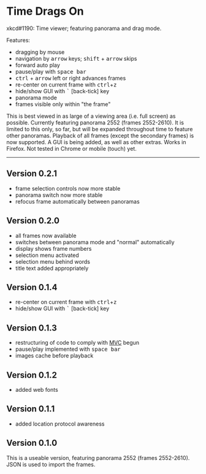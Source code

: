 Time Drags On
=============

xkcd#1190: Time viewer; featuring panorama and drag mode.

Features:
* dragging by mouse
* navigation by <kbd>arrow</kbd> keys; <kbd>shift</kbd> + <kbd>arrow</kbd> skips
* forward auto play
* pause/play with <kbd>space bar</kbd>
* <kbd>ctrl</kbd> + <kbd>arrow</kbd> left or right advances frames
* re-center on current frame with <kbd>ctrl</kbd>+<kbd>z</kbd>
* hide/show GUI with <kbd>`</kbd> \[back-tick\] key
* panorama mode
* frames visible only within "the frame"

This is best viewed in as large of a viewing area (i.e. full screen) as possible. Currently featuring panorama 2552 (frames 2552-2610). It is limited to this only, so far, but will be expanded throughout time to feature other panoramas. Playback of all frames (except the secondary frames) is now supported. A GUI is being added, as well as other extras. Works in Firefox. Not tested in Chrome or mobile (touch) yet.

* * *

Version 0.2.1
-------------

* frame selection controls now more stable
* panorama switch now more stable
* refocus frame automatically between panoramas

Version 0.2.0
-------------

* all frames now available
* switches between panorama mode and "normal" automatically
* display shows frame numbers
* selection menu activated
* selection menu behind words
* title text added appropriately

Version 0.1.4
-------------

* re-center on current frame with <kbd>ctrl</kbd>+<kbd>z</kbd>
* hide/show GUI with <kbd>`</kbd> \[back-tick\] key

Version 0.1.3
-------------

* restructuring of code to comply with [MVC][] begun
* pause/play implemented with <kbd>space bar</kbd>
* images cache before playback

[MVC]:http://en.wikipedia.org/wiki/Model-view-controller "Model-View-Controller"

Version 0.1.2
-------------

* added web fonts

Version 0.1.1
-------------

* added location protocol awareness


## Version 0.1.0

This is a useable version, featuring panorama 2552 (frames 2552-2610). JSON is used to import the frames.